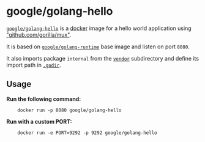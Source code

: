 # google/golang-hello

[`google/golang-hello`](https://index.docker.io/u/google/golang-hello) is a [docker](https://docker.io) image for a hello world application using ["github.com/gorilla/mux"](http://www.gorillatoolkit.org/pkg/mux).

It is based on [`google/golang-runtime`](https://index.docker.io/u/google/golang-runtime) base image and listen on port `8080`.

It also imports package `internal` from the [`vendor`](vendor) subdirectory and define its import path in [`.godir`](.godir).

## Usage

**Run the following command:**

        docker run -p 8080 google/golang-hello
        
**Run with a custom PORT:**

        docker run -e PORT=9292 -p 9292 google/golang-hello
